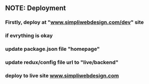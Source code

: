 ## NOTE: Deployment

### Firstly, deploy at "www.simpliwebdesign.com/dev" site

### if evrything is okay

### update package.json file "homepage"

### update redux/config file url to "live/backend"

### deploy to live site www.simpliwebdesign.com
